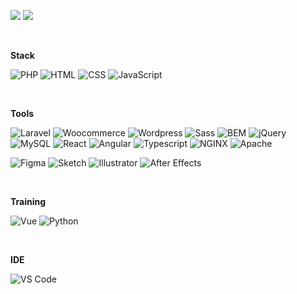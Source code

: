 <p>
<a href="https://www.linkedin.com/in/felipedefarias/"><img src="https://img.shields.io/badge/linkedin-%230077B5.svg?&style=for-the-badge&logo=linkedin&logoColor=white" /></a>
<a href="https://codepen.io/felipedefarias/"><img src="https://img.shields.io/badge/codepen-%23000000.svg?&style=for-the-badge&logo=codepen&logoColor=white" /></a>
</p>

<br>

**Stack**

![PHP](https://img.shields.io/badge/-PHP-494649?logo=PHP&style=for-the-badge)
![HTML](https://img.shields.io/badge/-HTML-494649?logo=HTML5&style=for-the-badge)
![CSS](https://img.shields.io/badge/-CSS-494649?logo=CSS3&style=for-the-badge)
![JavaScript](https://img.shields.io/badge/-JavaScript-494649?logo=JavaScript&style=for-the-badge)

<br>

**Tools**

![Laravel](https://img.shields.io/badge/-Laravel-494649?logo=Laravel&style=for-the-badge)
![Woocommerce](https://img.shields.io/badge/-Woocommerce-494649?logo=Woocommerce&style=for-the-badge)
![Wordpress](https://img.shields.io/badge/-Wordpress-494649?logo=Wordpress&style=for-the-badge)
![Sass](https://img.shields.io/badge/-Sass-494649?logo=Sass&style=for-the-badge)
![BEM](https://img.shields.io/badge/-BEM-494649?logo=BEM&style=for-the-badge)
![jQuery](https://img.shields.io/badge/-jQuery-494649?logo=jQuery&style=for-the-badge)
![MySQL](https://img.shields.io/badge/-MySQL-494649?logo=MySQL&style=for-the-badge)
![React](https://img.shields.io/badge/-React-494649?logo=React&style=for-the-badge)
![Angular](https://img.shields.io/badge/-Angular-494649?logo=Angular&style=for-the-badge)
![Typescript](https://img.shields.io/badge/-Typescript-494649?logo=Typescript&style=for-the-badge)
![NGINX](https://img.shields.io/badge/-NGINX-494649?logo=NGINX&style=for-the-badge)
![Apache](https://img.shields.io/badge/-Apache-494649?logo=Apache&style=for-the-badge)

![Figma](https://img.shields.io/badge/-Figma-494649?logo=Figma&style=for-the-badge)
![Sketch](https://img.shields.io/badge/-Sketch-494649?logo=Sketch&style=for-the-badge)
![Illustrator](https://img.shields.io/badge/-Illustrator-494649?logo=Illustrator&style=for-the-badge)
![After Effects](https://img.shields.io/badge/-After%20Effects-494649?logoColor=fff&style=for-the-badge)

<br>

**Training**

![Vue](https://img.shields.io/badge/-Vue.js-494649?style=for-the-badge&logo=Vue.js)
![Python](https://img.shields.io/badge/-Python-494649?style=for-the-badge&logo=Python)

<br>

**IDE**

![VS Code](https://img.shields.io/badge/-VS%20Code-494649?style=for-the-badge&logo=visual-studio-code)
